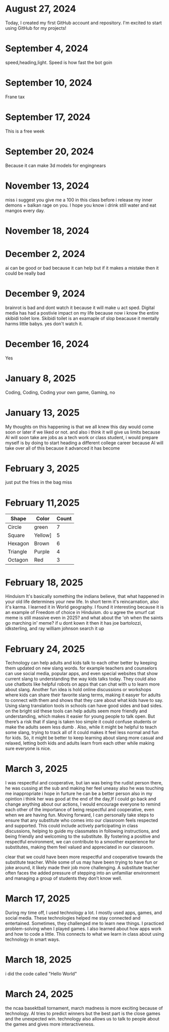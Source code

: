 
# August 27, 2024

Today, I created my first GitHub account and repository. I'm excited to start using GitHub for my projects!

# September 4, 2024

speed,heading,light. Speed is how fast the bot goin

# September 10, 2024

Frane tax

# September 17, 2024 

This is a free week 

# September 20, 2024

Because it can make 3d models for engingnears 

# November 13, 2024

miss i suggest you give me a 100 in this class before i release my inner demons + balkan rage on you. I hope you know i drink still water and eat mangos every day. 

# November 18, 2024

# December 2, 2024

ai can be good or bad because it can help but if it makes a mistake then it could be really bad 

# December 9, 2024

brainrot is bad and dont watch it because it will make u act sped. Digital media has had a postivie impact on my life because now i know the entire skibidi toilet lore. Skibidi toilet is an examaple of slop beacause it mentally harms little babys. yes don't watch it.


# December 16, 2024

Yes

# January 8, 2025

Coding, Coding, Coding your own game, Gaming, no

# January 13, 2025

My thoughts on this happening is that we all knew this day would come soon or later if we liked or not. and also i think it will give us limits because AI will soon take are jobs as a tech work or class student, i would prepare myself is by doing to start heading a different college career because AI will take over all of this because it advanced it has become

# February 3, 2025

just put the fries in the bag miss

# February 11,2025

| Shape    | Color | Count |
| -------- | ----- | ----- |
| Circle   |green  | 7     |
| Square   |Yellow]|  5    |
| Hexagon  |Brown  |   6   |
| Triangle |Purple |    4  |
| Octagon  |Red    |     3 |


# February 18, 2025

Hinduism It's basically something the indians believe, that what happened in your old life determines your new life. In short term it's reincarnation, also it's karma. I learned it in World geography. I found it interesting because it is an example of Freedom of choice in Hinduism. do u agree the smurf cat meme is still massive even in 2025? and what about the 'oh when the saints go marching in' meme? if u dont kown it then it has joe bartolozzi, idksterling, and ray william johnson search it up

# February 24, 2025

Technology can help adults and kids talk to each other better by keeping them updated on new slang words. for example teachers and counselors can use social media, popular apps, and even special websites that show current slang to understanding the way kids talks today. They could also use chatbots like helpful robots on apps that can chat with u to learn more about slang. Another fun idea is hold online discussions or workshops where kids can share their favorite slang terms, making it easyer for adults to connect with them and shows that they care about what kids have to say.
Using slang translation tools in schools can have good sides and bad sides. on the bright sid these tools can help adults seem more friendly and understanding, which makes it easier for young people to talk open. But there’s a risk that if slang is taken too simple it could confuse students or make the adults seem less dumb . Also, while it might be helpful to teach some slang, trying to track all of it could makes it feel less normal and fun for kids. So, it might be better to keep learning about slang more casual and relaxed, letting both kids and adults learn from each other while making sure everyone is nice.

# March 3, 2025

I was respectful and cooperative, but ian was being the rudist person there, he was cussing at the sub and making her feel uneasy also he was touching me inappropriate i hope in furture he can be a better person also in my opintion i think her was good at the end of the day,If I could go back and change anything about our actions, I would encourage everyone to remind each other of the importance of being respectful and cooperative, even when we are having fun. Moving forward, I can personally take steps to ensure that any substitute who comes into our classroom feels respected and supported. This could include actively participating in class discussions, helping to guide my classmates in following instructions, and being friendly and welcoming to the substitute. By fostering a positive and respectful environment, we can contribute to a smoother experience for substitutes, making them feel valued and appreciated in our classroom.

clear that we could have been more respectful and cooperative towards the substitute teacher. While some of us may have been trying to have fun or joke around, it likely made their job more challenging. A substitute teacher often faces the added pressure of stepping into an unfamiliar environment and managing a group of students they don’t know well.

# March 17, 2025

During my time off, I used technology a lot. 
I mostly used apps, games, and social media. 
These technologies helped me stay connected and entertained. 
Sometimes, they challenged me to learn new things. 
I practiced problem-solving when I played games. 
I also learned about how apps work and how to code a little. 
This connects to what we learn in class about using technology in smart ways.

# March 18, 2025

i did the code called "Hello World"

# March 24, 2025

the ncaa basektball tornament, march madness is more exciting because of technology. AI tries to predict winners but the best part is the close games and the unexpected win. technology also allows us to talk to people about the games and gives more interactiveness.
